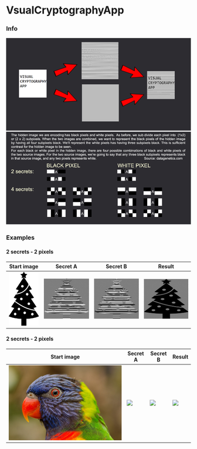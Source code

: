 # VsualCryptographyApp
### Info
![Start information](VisualCryptographyApp/VisualCryptographyApp/start.png)  
![Secrets information](VisualCryptographyApp/VisualCryptographyApp/help.png)  

### Examples
#### 2 secrets - 2 pixels
Start image | Secret A | Secret B | Result
------------ | ------------- | ------------- | -------------
![](Examples/example_1.bmp) | ![](Examples/example_1_A.bmp) | ![](Examples/example_1_B.bmp) | ![](Examples/example_1_resutl.bmp)


#### 2 secrets - 2 pixels
Start image | Secret A | Secret B | Result
------------ | ------------- | ------------- | -------------
![](Examples/example_2.bmp) | ![](Examples/example_2_A.bmp) | ![](Examples/example_2_B.bmp) | ![](Examples/example_2_result.bmp)
